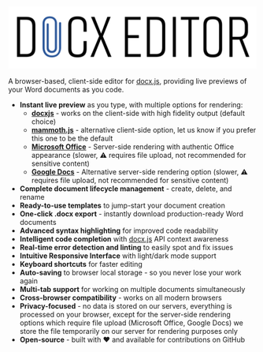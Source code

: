 ![Docx.js Editor](./public/logo.svg)

A browser-based, client-side editor for [docx.js](https://docx.js.org/), providing live previews of your Word documents
as you code.

- **Instant live preview** as you type, with multiple options for rendering:
  - **[docxjs](https://github.com/VolodymyrBaydalka/docxjs)** - works on the client-side with high fidelity output
    (default choice)
  - **[mammoth.js](https://github.com/mwilliamson/mammoth.js)** - alternative client-side option, let us know if you
    prefer this one to be the default
  - **[Microsoft Office](https://www.office.com/)** - Server-side rendering with authentic Office appearance (slower,
    ⚠️ requires file upload, not recommended for sensitive content)
  - **[Google Docs](https://docs.google.com/)** - Alternative server-side rendering option (slower, ⚠️ requires file
    upload, not recommended for sensitive content)
- **Complete document lifecycle management** - create, delete, and rename
- **Ready-to-use templates** to jump-start your document creation
- **One-click .docx export** - instantly download production-ready Word documents
- **Advanced syntax highlighting** for improved code readability
- **Intelligent code completion** with [docx.js](https://docx.js.org/) API context awareness
- **Real-time error detection and linting** to easily spot and fix issues
- **Intuitive Responsive Interface** with light/dark mode support
- **Keyboard shortcuts** for faster editing
- **Auto-saving** to browser local storage - so you never lose your work again
- **Multi-tab support** for working on multiple documents simultaneously
- **Cross-browser compatibility** - works on all modern browsers
- **Privacy-focused** - no data is stored on our servers, everything is processed on your browser, except for the
  server-side rendering options which require file upload (Microsoft Office, Google Docs) we store the file temporarily
  on our server for rendering purposes only
- **Open-source** - built with ❤️ and available for contributions on GitHub
